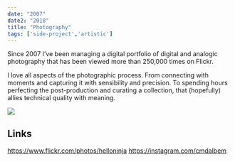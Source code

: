 ```yaml
---
date: "2007"
date2: "2018"
title: "Photography"
tags: ['side-project','artistic']
---
```


Since 2007 I’ve been managing a digital portfolio of digital and analogic photography that has been viewed more than 250,000 times on Flickr.

I love all aspects of the photographic process. From connecting with moments and capturing it with sensibility and precision. To spending hours perfecting the post-production and curating a collection, that (hopefully) allies technical quality with meaning.

![](./flickr.jpg)


## Links
https://www.flickr.com/photos/helloninja
https://instagram.com/cmdalbem

